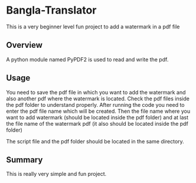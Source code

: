 # Bangla-Translator

This is a very beginner level fun project to add a watermark in a pdf file
## Overview
A python module named PyPDF2 is used to read and write the pdf. 

## Usage

You need to save the pdf file in which you want to add the watermark and also another pdf where the watermark is located. Check the pdf files inside the pdf folder to understand properly. After running the code you need to enter the pdf file name which will be created. Then the file name where you want to add watermark (should be located inside the pdf folder) and at last the file name of the watermark pdf (it also should be located inside the pdf folder)

The script file and the pdf folder should be located in the same directory. 

## Summary

This is really very simple and fun project.